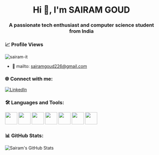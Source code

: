 <h1 align="center">Hi 👋, I'm SAIRAM GOUD</h1>
<h3 align="center">A passionate tech enthusiast and computer science student from India</h3>



### 📈 Profile Views

<p align="left">
  <img src="https://komarev.com/ghpvc/?username=sairam-it&label=Profile%20views&color=0e75b6&style=flat" alt="sairam-it" />
</p>



- 📩 mailto: sairamgoud226@gmail.com



### 🌐 Connect with me:
[![LinkedIn](https://img.shields.io/badge/LinkedIn-blue?style=for-the-badge&logo=linkedin)](https://www.linkedin.com/in/sairamgoud-palle-b36704295/)



### 🛠️ Languages and Tools:
<p>
  <img src="https://cdn.jsdelivr.net/gh/devicons/devicon/icons/html5/html5-original.svg" width="40" />
  <img src="https://cdn.jsdelivr.net/gh/devicons/devicon/icons/css3/css3-original.svg" width="40" />
  <img src="https://cdn.jsdelivr.net/gh/devicons/devicon/icons/javascript/javascript-original.svg" width="40" />
  <img src="https://cdn.jsdelivr.net/gh/devicons/devicon/icons/react/react-original.svg" width="40" />
  <img src="https://cdn.jsdelivr.net/gh/devicons/devicon/icons/java/java-original.svg" width="40" />
  <img src="https://cdn.jsdelivr.net/gh/devicons/devicon/icons/spring/spring-original.svg" width="40" />
  <img src="https://cdn.jsdelivr.net/gh/devicons/devicon/icons/mysql/mysql-original.svg" width="40" />
</p>



### 📊 GitHub Stats:
![Sairam's GitHub Stats](https://github-readme-stats.vercel.app/api?username=sairam-it&show_icons=true&theme=dracula)
